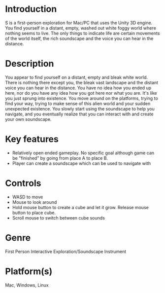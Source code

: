 # Introduction
S is a first-person exploration for Mac/PC that uses the Unity 3D engine. You find yourself in a distant, empty, washed out white foggy world where nothing seems to live. The only things to indicate life are certain movements of the world itself, the rich soundscape and the voice you can hear in the distance.

# Description
You appear to find yourself on a distant, empty and bleak white world. There is nothing there except you, the bleak vast landscape and the distant voice you can hear in the distance. You have no idea how you ended up here, nor do you have any idea how you got here nor what you are. It's like you just sprung into existence. You move around on the platforms, trying to find your way, trying to make sense of this alien world and your sudden unexpected existence. You slowly start using the soundscape to help you navigate, and you eventually realize that you can interact with and create your own soundscape.

# Key features
- Relatively open ended gameplay. No specific goal although game can be "finished" by going from place A to place B.
- Player can create a soundscape which can be used to navigate with

# Controls
- WASD to move
- Mouse to look around
- Hold mouse button to create a cube and let it grow. Release mouse button to place cube.
- Scroll mouse to switch between cube sounds

# Genre
First Person Interactive Exploration/Soundscape Instrument

# Platform(s)
Mac, Windows, Linux